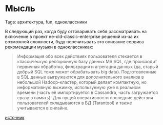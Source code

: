 # Мысль
Tags: архитектура, fun, одноклассники

В следующий раз, когда буду отговаривать себя рассматривать на включение в проект не-old-classic-enterprise решений из-за их возможной сложности, буду перечитывать это описание сервиса рекомендации музыки в одноклассниках:

> Информация обо всех действиях пользователя стекается в классическую реляционную базу данных MS SQL, где происходит первичная обработка, фильтрация и агрегация данных (да, старый добрый SQL тоже может обрабатывать big data). Подготовленные в SQL данные выгружаются для дополнительного анализа в небольшой Hadoop-кластер, который делает компактную, но информативную выжимку, используемую уже в реальном времени (часть её импортируется в Cassandra, часть загружается сразу в память). Для пущей оперативности последние действия пользователей складываются в БД (Tarantool) и также учитываются в онлайне.

[источник](https://habrahabr.ru/company/odnoklassniki/blog/216401/)